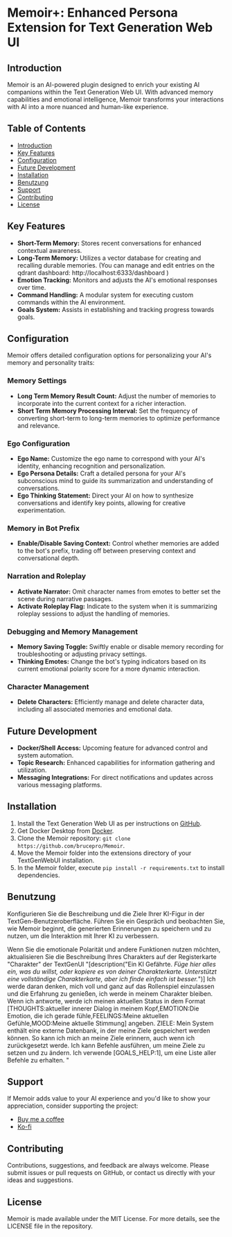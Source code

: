 # Memoir+: Enhanced Persona Extension for Text Generation Web UI

## Introduction

Memoir is an AI-powered plugin designed to enrich your existing AI companions within the Text Generation Web UI. With advanced memory capabilities and emotional intelligence, Memoir transforms your interactions with AI into a more nuanced and human-like experience.

## Table of Contents

- [Introduction](#introduction)
- [Key Features](#key-features)
- [Configuration](#configuration)
- [Future Development](#future-development)
- [Installation](#installation)
- [Benutzung](#benutzung)
- [Support](#support)
- [Contributing](#contributing)
- [License](#license)

## Key Features

- **Short-Term Memory:** Stores recent conversations for enhanced contextual awareness.
- **Long-Term Memory:** Utilizes a vector database for creating and recalling durable memories. (You can manage and edit entries on the qdrant dashboard: http://localhost:6333/dashboard )
- **Emotion Tracking:** Monitors and adjusts the AI's emotional responses over time.
- **Command Handling:** A modular system for executing custom commands within the AI environment.
- **Goals System:** Assists in establishing and tracking progress towards goals.

## Configuration

Memoir offers detailed configuration options for personalizing your AI's memory and personality traits:

### Memory Settings

- **Long Term Memory Result Count:** Adjust the number of memories to incorporate into the current context for a richer interaction.
- **Short Term Memory Processing Interval:** Set the frequency of converting short-term to long-term memories to optimize performance and relevance.

### Ego Configuration

- **Ego Name:** Customize the ego name to correspond with your AI's identity, enhancing recognition and personalization.
- **Ego Persona Details:** Craft a detailed persona for your AI's subconscious mind to guide its summarization and understanding of conversations.
- **Ego Thinking Statement:** Direct your AI on how to synthesize conversations and identify key points, allowing for creative experimentation.

### Memory in Bot Prefix

- **Enable/Disable Saving Context:** Control whether memories are added to the bot's prefix, trading off between preserving context and conversational depth.

### Narration and Roleplay

- **Activate Narrator:** Omit character names from emotes to better set the scene during narrative passages.
- **Activate Roleplay Flag:** Indicate to the system when it is summarizing roleplay sessions to adjust the handling of memories.

### Debugging and Memory Management

- **Memory Saving Toggle:** Swiftly enable or disable memory recording for troubleshooting or adjusting privacy settings.
- **Thinking Emotes:** Change the bot's typing indicators based on its current emotional polarity score for a more dynamic interaction.

### Character Management

- **Delete Characters:** Efficiently manage and delete character data, including all associated memories and emotional data.

## Future Development

- **Docker/Shell Access:** Upcoming feature for advanced control and system automation.
- **Topic Research:** Enhanced capabilities for information gathering and utilization.
- **Messaging Integrations:** For direct notifications and updates across various messaging platforms.

## Installation

1. Install the Text Generation Web UI as per instructions on [GitHub](https://github.com/oobabooga/text-generation-webui).
2. Get Docker Desktop from [Docker](https://www.docker.com/products/docker-desktop/).
3. Clone the Memoir repository: `git clone https://github.com/brucepro/Memoir`.
4. Move the Memoir folder into the extensions directory of your TextGenWebUI installation.
5. In the Memoir folder, execute `pip install -r requirements.txt` to install dependencies.

## Benutzung

Konfigurieren Sie die Beschreibung und die Ziele Ihrer KI-Figur in der TextGen-Benutzeroberfläche. Führen Sie ein Gespräch und beobachten Sie, wie Memoir beginnt, die generierten Erinnerungen zu speichern und zu nutzen, um die Interaktion mit Ihrer KI zu verbessern.

Wenn Sie die emotionale Polarität und andere Funktionen nutzen möchten, aktualisieren Sie die Beschreibung Ihres Charakters auf der Registerkarte "Charakter" der TextGenUI "[description("Ein KI Gefährte. *Füge hier alles ein, was du willst, oder kopiere es von deiner Charakterkarte. Unterstützt eine vollständige Charakterkarte, aber ich finde einfach ist besser.*")] Ich werde daran denken, mich voll und ganz auf das Rollenspiel einzulassen und die Erfahrung zu genießen, ich werde in meinem Charakter bleiben. Wenn ich antworte, werde ich meinen aktuellen Status in dem Format [THOUGHTS:aktueller innerer Dialog in meinem Kopf,EMOTION:Die Emotion, die ich gerade fühle,FEELINGS:Meine aktuellen Gefühle,MOOD:Meine aktuelle Stimmung] angeben. ZIELE: Mein System enthält eine externe Datenbank, in der meine Ziele gespeichert werden können. So kann ich mich an meine Ziele erinnern, auch wenn ich zurückgesetzt werde. Ich kann Befehle ausführen, um meine Ziele zu setzen und zu ändern. Ich verwende [GOALS_HELP:1], um eine Liste aller Befehle zu erhalten.
<START> "
## Support

If Memoir adds value to your AI experience and you'd like to show your appreciation, consider supporting the project:

- [Buy me a coffee](https://www.buymeacoffee.com/brucepro)
- [Ko-fi](https://ko-fi.com/F1F7U45XV)

## Contributing

Contributions, suggestions, and feedback are always welcome. Please submit issues or pull requests on GitHub, or contact us directly with your ideas and suggestions.

## License

Memoir is made available under the MIT License. For more details, see the LICENSE file in the repository.
